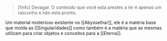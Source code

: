 >[!info] Devagar.
>O conteúdo que você esta prestes a ler é apenas um rascunho e não esta pronto.

Um material misterioso existente no [[Abyssethar]], ele é a matéria base que molda as [[Singularidades]] como também é a matéria que as mesmas utilizam para criar objetos e conceitos para a [[Eterna]].